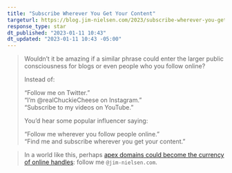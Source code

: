 ```yaml
---
title: "Subscribe Wherever You Get Your Content"
targeturl: https://blog.jim-nielsen.com/2023/subscribe-wherever-you-get-your-content/ 
response_type: star
dt_published: "2023-01-11 10:43"
dt_updated: "2023-01-11 10:43 -05:00"
---
```


> Wouldn’t it be amazing if a similar phrase could enter the larger public consciousness for blogs or even people who you follow online?  
>   
> Instead of:  
>   
>    “Follow me on Twitter.”  
>    “I’m @realChuckieCheese on Instagram.”  
>    “Subscribe to my videos on YouTube.”  
>   
> You’d hear some popular influencer saying:  
>   
>    “Follow me wherever you follow people online.”  
>    “Find me and subscribe wherever you get your content.”

> In a world like this, perhaps [apex domains could become the currency of online handles](https://twitter.com/jimniels/status/1597654715873267713): follow me `@jim-nielsen.com`. 
